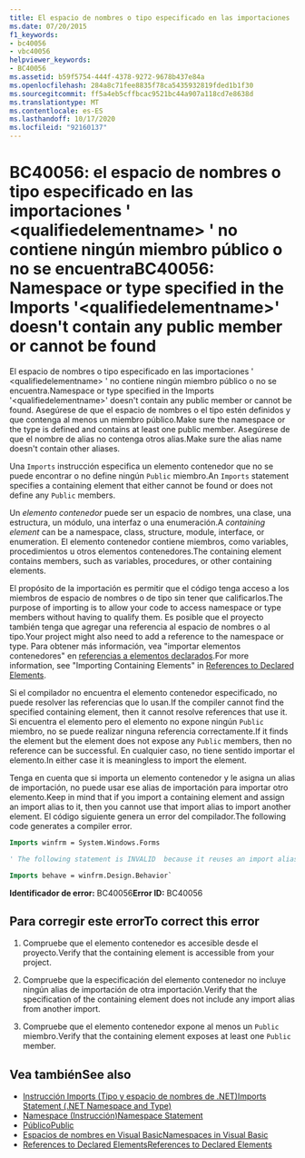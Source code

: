 ```yaml
---
title: El espacio de nombres o tipo especificado en las importaciones '<qualifiedelementname>' no contiene miembros públicos o no se encuentra
ms.date: 07/20/2015
f1_keywords:
- bc40056
- vbc40056
helpviewer_keywords:
- BC40056
ms.assetid: b59f5754-444f-4378-9272-9678b437e84a
ms.openlocfilehash: 284a8c71fee8835f78ca5435932819fded1b1f30
ms.sourcegitcommit: ff5a4eb5cffbcac9521bc44a907a118cd7e8638d
ms.translationtype: MT
ms.contentlocale: es-ES
ms.lasthandoff: 10/17/2020
ms.locfileid: "92160137"
---
```

# <a name="bc40056-namespace-or-type-specified-in-the-imports-qualifiedelementname-doesnt-contain-any-public-member-or-cannot-be-found"></a><span data-ttu-id="122d2-102">BC40056: el espacio de nombres o tipo especificado en las importaciones ' \<qualifiedelementname> ' no contiene ningún miembro público o no se encuentra</span><span class="sxs-lookup"><span data-stu-id="122d2-102">BC40056: Namespace or type specified in the Imports '\<qualifiedelementname>' doesn't contain any public member or cannot be found</span></span>

<span data-ttu-id="122d2-103">El espacio de nombres o tipo especificado en las importaciones ' \<qualifiedelementname> ' no contiene ningún miembro público o no se encuentra.</span><span class="sxs-lookup"><span data-stu-id="122d2-103">Namespace or type specified in the Imports '\<qualifiedelementname>' doesn't contain any public member or cannot be found.</span></span> <span data-ttu-id="122d2-104">Asegúrese de que el espacio de nombres o el tipo estén definidos y que contenga al menos un miembro público.</span><span class="sxs-lookup"><span data-stu-id="122d2-104">Make sure the namespace or the type is defined and contains at least one public member.</span></span> <span data-ttu-id="122d2-105">Asegúrese de que el nombre de alias no contenga otros alias.</span><span class="sxs-lookup"><span data-stu-id="122d2-105">Make sure the alias name doesn't contain other aliases.</span></span>

<span data-ttu-id="122d2-106">Una `Imports` instrucción especifica un elemento contenedor que no se puede encontrar o no define ningún `Public` miembro.</span><span class="sxs-lookup"><span data-stu-id="122d2-106">An `Imports` statement specifies a containing element that either cannot be found or does not define any `Public` members.</span></span>

<span data-ttu-id="122d2-107">Un *elemento contenedor* puede ser un espacio de nombres, una clase, una estructura, un módulo, una interfaz o una enumeración.</span><span class="sxs-lookup"><span data-stu-id="122d2-107">A *containing element* can be a namespace, class, structure, module, interface, or enumeration.</span></span> <span data-ttu-id="122d2-108">El elemento contenedor contiene miembros, como variables, procedimientos u otros elementos contenedores.</span><span class="sxs-lookup"><span data-stu-id="122d2-108">The containing element contains members, such as variables, procedures, or other containing elements.</span></span>

<span data-ttu-id="122d2-109">El propósito de la importación es permitir que el código tenga acceso a los miembros de espacio de nombres o de tipo sin tener que calificarlos.</span><span class="sxs-lookup"><span data-stu-id="122d2-109">The purpose of importing is to allow your code to access namespace or type members without having to qualify them.</span></span> <span data-ttu-id="122d2-110">Es posible que el proyecto también tenga que agregar una referencia al espacio de nombres o al tipo.</span><span class="sxs-lookup"><span data-stu-id="122d2-110">Your project might also need to add a reference to the namespace or type.</span></span> <span data-ttu-id="122d2-111">Para obtener más información, vea "importar elementos contenedores" en [referencias a elementos declarados](../../programming-guide/language-features/declared-elements/references-to-declared-elements.md).</span><span class="sxs-lookup"><span data-stu-id="122d2-111">For more information, see "Importing Containing Elements" in [References to Declared Elements](../../programming-guide/language-features/declared-elements/references-to-declared-elements.md).</span></span>

<span data-ttu-id="122d2-112">Si el compilador no encuentra el elemento contenedor especificado, no puede resolver las referencias que lo usan.</span><span class="sxs-lookup"><span data-stu-id="122d2-112">If the compiler cannot find the specified containing element, then it cannot resolve references that use it.</span></span> <span data-ttu-id="122d2-113">Si encuentra el elemento pero el elemento no expone ningún `Public` miembro, no se puede realizar ninguna referencia correctamente.</span><span class="sxs-lookup"><span data-stu-id="122d2-113">If it finds the element but the element does not expose any `Public` members, then no reference can be successful.</span></span> <span data-ttu-id="122d2-114">En cualquier caso, no tiene sentido importar el elemento.</span><span class="sxs-lookup"><span data-stu-id="122d2-114">In either case it is meaningless to import the element.</span></span>

<span data-ttu-id="122d2-115">Tenga en cuenta que si importa un elemento contenedor y le asigna un alias de importación, no puede usar ese alias de importación para importar otro elemento.</span><span class="sxs-lookup"><span data-stu-id="122d2-115">Keep in mind that if you import a containing element and assign an import alias to it, then you cannot use that import alias to import another element.</span></span> <span data-ttu-id="122d2-116">El código siguiente genera un error del compilador.</span><span class="sxs-lookup"><span data-stu-id="122d2-116">The following code generates a compiler error.</span></span>

```vb
Imports winfrm = System.Windows.Forms

' The following statement is INVALID  because it reuses an import alias.

Imports behave = winfrm.Design.Behavior`
```

<span data-ttu-id="122d2-117">**Identificador de error:** BC40056</span><span class="sxs-lookup"><span data-stu-id="122d2-117">**Error ID:** BC40056</span></span>

## <a name="to-correct-this-error"></a><span data-ttu-id="122d2-118">Para corregir este error</span><span class="sxs-lookup"><span data-stu-id="122d2-118">To correct this error</span></span>

1. <span data-ttu-id="122d2-119">Compruebe que el elemento contenedor es accesible desde el proyecto.</span><span class="sxs-lookup"><span data-stu-id="122d2-119">Verify that the containing element is accessible from your project.</span></span>

2. <span data-ttu-id="122d2-120">Compruebe que la especificación del elemento contenedor no incluye ningún alias de importación de otra importación.</span><span class="sxs-lookup"><span data-stu-id="122d2-120">Verify that the specification of the containing element does not include any import alias from another import.</span></span>

3. <span data-ttu-id="122d2-121">Compruebe que el elemento contenedor expone al menos un `Public` miembro.</span><span class="sxs-lookup"><span data-stu-id="122d2-121">Verify that the containing element exposes at least one `Public` member.</span></span>

## <a name="see-also"></a><span data-ttu-id="122d2-122">Vea también</span><span class="sxs-lookup"><span data-stu-id="122d2-122">See also</span></span>

- [<span data-ttu-id="122d2-123">Instrucción Imports (Tipo y espacio de nombres de .NET)</span><span class="sxs-lookup"><span data-stu-id="122d2-123">Imports Statement (.NET Namespace and Type)</span></span>](../statements/imports-statement-net-namespace-and-type.md)
- [<span data-ttu-id="122d2-124">Namespace (Instrucción)</span><span class="sxs-lookup"><span data-stu-id="122d2-124">Namespace Statement</span></span>](../statements/namespace-statement.md)
- [<span data-ttu-id="122d2-125">Público</span><span class="sxs-lookup"><span data-stu-id="122d2-125">Public</span></span>](../modifiers/public.md)
- [<span data-ttu-id="122d2-126">Espacios de nombres en Visual Basic</span><span class="sxs-lookup"><span data-stu-id="122d2-126">Namespaces in Visual Basic</span></span>](../../programming-guide/program-structure/namespaces.md)
- [<span data-ttu-id="122d2-127">References to Declared Elements</span><span class="sxs-lookup"><span data-stu-id="122d2-127">References to Declared Elements</span></span>](../../programming-guide/language-features/declared-elements/references-to-declared-elements.md)
